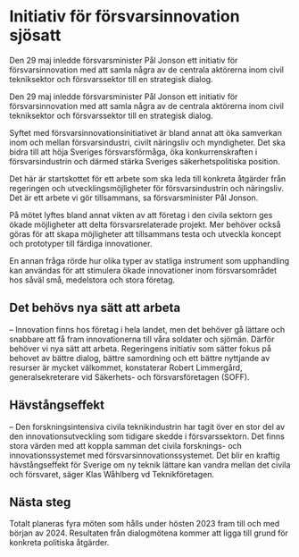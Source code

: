 # Initiativ för försvarsinnovation sjösatt

Den 29 maj inledde försvarsminister Pål Jonson ett initiativ för försvarsinnovation med att samla några av de centrala aktörerna inom civil tekniksektor och försvarssektor till en strategisk dialog.

Den 29 maj inledde försvarsminister Pål Jonson ett initiativ för försvarsinnovation med att samla några av de centrala aktörerna inom civil tekniksektor och försvarssektor till en strategisk dialog.

Syftet med försvarsinnovationsinitiativet är bland annat att öka samverkan inom och mellan försvarsindustri, civilt näringsliv och myndigheter. Det ska bidra till att höja Sveriges försvarsförmåga, öka konkurrenskraften i försvarsindustrin och därmed stärka Sveriges säkerhetspolitiska position.

Det här är startskottet för ett arbete som ska leda till konkreta åtgärder från regeringen och utvecklingsmöjligheter för försvarsindustrin och näringsliv. Det är ett arbete vi gör tillsammans, sa försvarsminister Pål Jonson.

På mötet lyftes bland annat vikten av att företag i den civila sektorn ges ökade möjligheter att delta försvarsrelaterade projekt. Mer behöver också göras för att skapa möjligheter att tillsammans testa och utveckla koncept och prototyper till färdiga innovationer.

En annan fråga rörde hur olika typer av statliga instrument som upphandling kan användas för att stimulera ökade innovationer inom försvarsområdet hos såväl små, medelstora och stora företag.

## Det behövs nya sätt att arbeta

– Innovation finns hos företag i hela landet, men det behöver gå lättare och snabbare att få fram innovationerna till våra soldater och sjömän. Därför behöver vi nya sätt att arbeta. Regeringens initiativ som sätter fokus på behovet av bättre dialog, bättre samordning och ett bättre nyttjande av resurser är mycket välkommet, konstaterar Robert Limmergård, generalsekreterare vid Säkerhets- och försvarsföretagen (SOFF).

## Hävstångseffekt

– Den forskningsintensiva civila teknikindustrin har tagit över en stor del av den innovationsutveckling som tidigare skedde i försvarssektorn. Det finns stora värden med att koppla samman det civila forsknings- och innovationssystemet med försvarsinnovationssystemet. Det blir en kraftig hävstångseffekt för Sverige om ny teknik lättare kan vandra mellan det civila och försvaret, säger Klas Wåhlberg vd Teknikföretagen.

## Nästa steg

Totalt planeras fyra möten som hålls under hösten 2023 fram till och med början av 2024. Resultaten från dialogmötena kommer att ligga till grund för konkreta politiska åtgärder.
